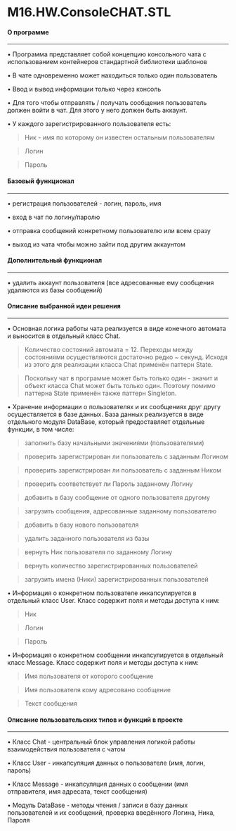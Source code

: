 # M16.HW.ConsoleCHAT.STL
#### О программе
---
•	Программа представляет собой концепцию консольного чата с использованием контейнеров стандартной библиотеки шаблонов

•	В чате одновременно может находиться только один пользователь

•	Ввод и вывод информации только через консоль

•	Для того чтобы отправлять / получать сообщения пользователь должен войти в чат. Для этого у него должен быть аккаунт.

•	У каждого зарегистрированного пользователя есть:

  > Ник - имя по которому он известен остальным пользователям
    
  > Логин
    
  > Пароль
    

#### Базовый функционал
---
•	регистрация пользователей - логин, пароль, имя

•	вход в чат по логину/паролю

•	отправка сообщений конкретному пользователю или всем сразу

•	выход из чата чтобы можно зайти под другим аккаунтом

#### Дополнительный функционал
---
•	удалить аккаунт пользователя (все адресованные ему сообщения удаляются из базы сообщений)


#### Описание выбранной идеи решения
---
•	Основная логика работы чата реализуется в виде конечного автомата и выносится в отдельный класс Chat.

  > Количество состояний автомата = 12. Переходы между состояниями осуществляются достаточно редко ~ секунд. Исходя из этого для реализации класса Chat применён паттерн State.  
  
  > Поскольку чат в программе может быть только один - значит и объект класса Chat может быть только один. Поэтому помимо паттерна State применён также паттерн Singleton.
    
•	Хранение информации о пользователях и их сообщениях друг другу осуществляется в базе данных. База данных реализуется в виде отдельного модуля DataBase, который предоставляет отдельные функции, в том числе:
  > заполнить базу начальными значениями (пользователями)
  
  > проверить зарегистрирован ли пользователь с заданным Логином
  
  > проверить зарегистрирован ли пользователь с заданным Ником
  
  > проверить соответствует ли Пароль заданному Логину
  
  > добавить в базу сообщение от одного пользователя другому
  
  > загрузить сообщения, адресованные заданному пользователю
  
  > добавить в базу нового пользователя
  
  > удалить заданного пользователя из базы
  
  > вернуть Ник пользователя по заданному Логину
  
  > вернуть количество зарегистрированных пользователей
  
  > загрузить имена (Ники) зарегистрированных пользователей
    
•	Информация о конкретном пользователе инкапсулируется в отдельный класс User. Класс содержит поля и методы доступа к ним:
  > Ник
  
  > Логин
  
  > Пароль
    
•	Информация о конкретном сообщении инкапсулируется в отдельный класс Message. Класс содержит поля и методы доступа к ним:
  > Имя пользователя от которого сообщение
  
  > Имя пользователя кому адресовано сообщение
  
  > Текст сообщения


#### Описание пользовательских типов и функций в проекте
---
•	Класс Chat - центральный блок управления логикой работы взаимодействия пользователя с чатом

•	Класс User - инкапсуляция данных о пользователе (имя, логин, пароль)

•	Класс Message - инкапсуляция данных о сообщении (имя отправителя, имя адресата, текст сообщения)

•	Модуль DataBase - методы чтения / записи в базу данных пользователей и их сообщений, проверка введённого Логина, Ника, Пароля
